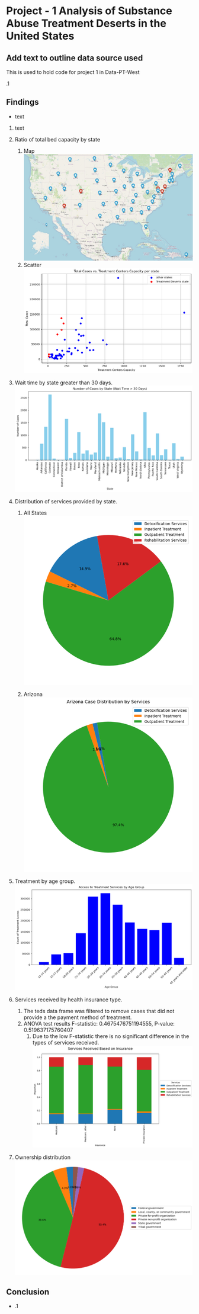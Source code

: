 # Project - 1 Analysis of Substance Abuse Treatment Deserts in the United States

## Add text to outline data source used
 This is used to hold code for project 1 in Data-PT-West
 
 .1


 ## Findings 
- text
1. text
1. Ratio of total bed capacity by state
    1. Map
![Tux, the Linux mascot](Image/Ratio_of_Total_Capacity_by_state.png
)
    1. Scatter
![Tux, the Linux mascot](Image/output_scatter_ration_bed_bystate.png
)

1. Wait time by state greater than 30 days. 
![Tux, the Linux mascot](Image/output_waitGr30days.png
)

1. Distribution of services provided by state.
    1. All States
![Tux, the Linux mascot](Image/output_case_disto_by_state.png
)

    1.  Arizona
![Tux, the Linux mascot](Image/output_case_distro_by_AZ.png
)

1. Treatment by age group.
![Tux, the Linux mascot](Image/outputbyage.png
)

1. Services received by health insurance type.
    1. The teds data frame was filtered to remove cases that did not provide a the payment method of treatment. 
    1. ANOVA test results F-statistic: 0.4675476751194555, P-value: 0.519637175760407
        1. Due to the low F-statistic there is no significant difference in the types of services received. 
![Tux, the Linux mascot](Image/output_sevices_by_ins_type.png)

1. Ownership distribution 
![Tux, the Linux mascot](Image/output_ownership_bytype_allstates.png
)


## Conclusion
- .1

